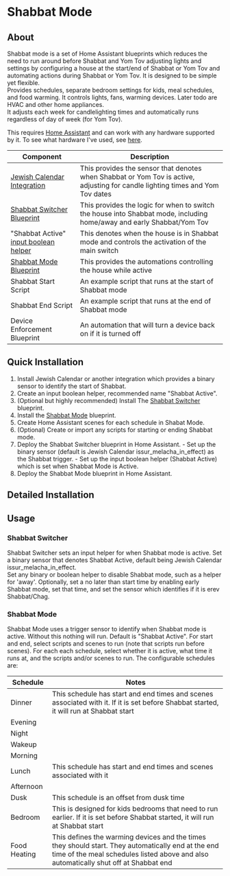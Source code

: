 # Shabbat Mode

## About

Shabbat mode is a set of Home Assistant blueprints which reduces the need to run around before Shabbat and Yom Tov adjusting lights and settings by configuring a house at the start/end of Shabbat or Yom Tov and automating actions during Shabbat or Yom Tov.  It is designed to be simple yet flexible.  
Provides schedules, separate bedroom settings for kids, meal schedules, and food warming.  It controls lights, fans, warming devices.  Later todo are HVAC and other home appliances.  
It adjusts each week for candlelighting times and automatically runs regardless of day of week (for Yom Tov).

This requires [Home Assistant](https://www.home-assistant.io) and can work with any hardware supported by it.  To see what hardware I've used, see [here](https://github.com/scottjaffa/smart-home/blob/main/equipment.md).


  | Component  | Description | 
| ------------- | ------------- |
| [Jewish Calendar Integration](https://www.home-assistant.io/integrations/jewish_calendar/)  | This provides the sensor that denotes when Shabbat or Yom Tov is active, adjusting for candle lighting times and Yom Tov dates  | 
| [Shabbat Switcher Blueprint](https://github.com/scottjaffa/smart-home/blob/main/ha/automations/shabbat-switcher.yaml) | This provides the logic for when to switch the house into Shabbat mode, including home/away and early Shabbat/Yom Tov |
|  "Shabbat Active" [input boolean helper](https://www.home-assistant.io/integrations/input_boolean/)  | This denotes when the house is in Shabbat mode and controls the activation of the main switch  |
| [Shabbat Mode Blueprint](https://github.com/scottjaffa/smart-home/blob/main/ha/automations/shabbat-mode.yaml) | This provides the automations controlling the house while active |
| Shabbat Start Script | An example script that runs at the start of Shabbat mode |
| Shabbat End Script | An example script that runs at the end of Shabbat mode |
| Device Enforcement Blueprint | An automation that will turn a device back on if it is turned off |


  ## Quick Installation

  1.  Install Jewish Calendar or another integration which provides a binary sensor to identify the start of Shabbat.
  2.  Create an input boolean helper, recommended name "Shabbat Active".
  3.  (Optional but highly recommended) Install The [Shabbat Switcher](https://github.com/scottjaffa/smart-home/blob/main/ha/automations/shabbat-switcher.yaml) blueprint.
  4.  Install the [Shabbat Mode](https://github.com/scottjaffa/smart-home/blob/main/ha/automations/shabbat-mode.yaml) blueprint.
  5.  Create Home Assistant scenes for each schedule in Shabat Mode.
  6.  (Optional) Create or import any scripts for starting or ending Shabbat mode.
  7.  Deploy the Shabbat Switcher blueprint in Home Assistant.
     - Set up the binary sensor (default is Jewish Calendar issur_melacha_in_effect) as the Shabbat trigger.
     - Set up the input boolean helper (Shabbat Active) which is set when Shabbat Mode is Active.
  8. Deploy the Shabbat Mode blueprint in Home Assistant.



## Detailed Installation


## Usage

### Shabbat Switcher
Shabbat Switcher sets an input helper for when Shabbat mode is active.
Set a binary sensor that denotes Shabbat Active, default being Jewish Calendar issur_melacha_in_effect.  
Set any binary or boolean helper to disable Shabbat mode, such as a helper for 'away'.
Optionally, set a no later than start time by enabling early Shabbat mode, set that time, and set the sensor which identifies if it is erev Shabbat/Chag.

### Shabbat Mode
Shabbat Mode uses a trigger sensor to identify when Shabbat mode is active.  Without this nothing will run.  Default is "Shabbat Active".
For start and end, select scripts and scenes to run (note that scripts run before scenes).
For each each schedule, select whether it is active, what time it runs at, and the scripts and/or scenes to run.
The configurable schedules are:

  | Schedule  | Notes |
| ------------- | ------------- |
| Dinner  | This schedule has start and end times and scenes associated with it.  If it is set before Shabbat started, it will run at Shabbat start |
| Evening  |   |
| Night  |   |
| Wakeup  |   |
| Morning  |   |
| Lunch  | This schedule has start and end times and scenes associated with it |
| Afternoon  |   |
| Dusk  | This schedule is an offset from dusk time |
| Bedroom  | This is designed for kids bedrooms that need to run earlier.  If it is set before Shabbat started, it will run at Shabbat start  |
| Food Heating  | This defines the warming devices and the times they should start.  They automatically end at the end time of the meal schedules listed above and also automatically shut off at Shabbat end  |


  
  
  
   
